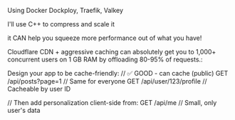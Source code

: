 Using Docker Dockploy, Traefik, Valkey

I'll use C++ to compress and scale it

it CAN help you squeeze more performance out of what you have!

Cloudflare CDN + aggressive caching can absolutely get you to 1,000+ concurrent users on 1 GB RAM by offloading 80-95% of requests.:

Design your app to be cache-friendly:
// ✅ GOOD - can cache (public)
GET /api/posts?page=1  // Same for everyone
GET /api/user/123/profile  // Cacheable by user ID

// Then add personalization client-side from:
GET /api/me  // Small, only user's data
